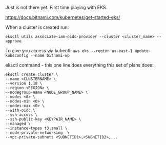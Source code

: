 Just is not there yet. First time playing with EKS.

https://docs.bitnami.com/kubernetes/get-started-eks/

When a cluster is created run:

`eksctl utils associate-iam-oidc-provider --cluster <cluster_name> --approve`

To give you access via kubectl:
`aws eks --region us-east-1 update-kubeconfig --name bitnami-wp`

eksctl command - this one line does everything this set of plans does:
```
eksctl create cluster \
--name <CLUSTERNAME> \
--version 1.18 \
--region <REGION> \
--nodegroup-name <NODE_GROUP_NAME> \
--nodes <0> \
--nodes-min <0> \
--nodes-max <0> \
--with-oidc \
--ssh-access \
--ssh-public-key <KEYPAIR_NAME> \
--managed \
--instance-types t3.small \
--node-private-networking  \
--vpc-private-subnets <SUBNETID1>,<SUBNETID2>,...
```
